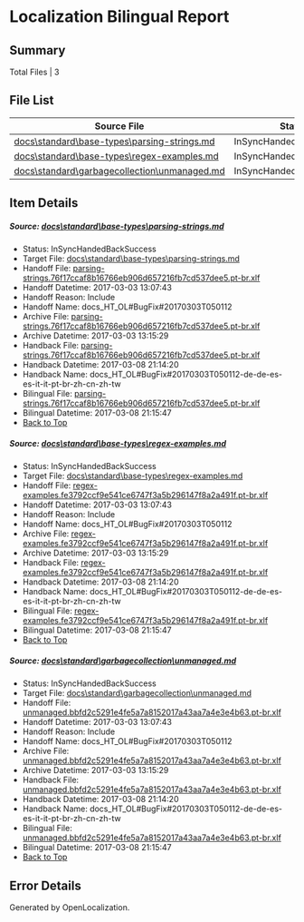 # <a name='report-top'></a> Localization Bilingual Report

## Summary
 Total Files | 3

## File List
 Source File | Status | Details 
 ----------- | ------ | ------- 
 [docs\standard\base-types\parsing-strings.md](https://github.com/dotnet/docs/blob/90fe68f7f3c4b46502b5d3770b1a2d57c6af748a/docs/standard/base-types/parsing-strings.md) | InSyncHandedBackSuccess | [Details](#c741ae793d491f691a355df6ad064b81d609c7e53358)
 [docs\standard\base-types\regex-examples.md](https://github.com/dotnet/docs/blob/90fe68f7f3c4b46502b5d3770b1a2d57c6af748a/docs/standard/base-types/regex-examples.md) | InSyncHandedBackSuccess | [Details](#630a5c9ebd1ca85980d8f64cfe755642aefdbb633363)
 [docs\standard\garbagecollection\unmanaged.md](https://github.com/dotnet/docs/blob/90fe68f7f3c4b46502b5d3770b1a2d57c6af748a/docs/standard/garbagecollection/unmanaged.md) | InSyncHandedBackSuccess | [Details](#43ad8829de51775b23d1e00d9b4e2a4f4b240e943423)

## Item Details
##### <a name='c741ae793d491f691a355df6ad064b81d609c7e53358'></a> Source: [docs\standard\base-types\parsing-strings.md](https://github.com/dotnet/docs/blob/90fe68f7f3c4b46502b5d3770b1a2d57c6af748a/docs/standard/base-types/parsing-strings.md)
* Status: InSyncHandedBackSuccess
* Target File: [docs\standard\base-types\parsing-strings.md](https://github.com/dotnet/docs.pt-br/blob/d2dabfe6b35ff8102fb7d8fa7ba55164108b7d12/docs/standard/base-types/parsing-strings.md)
* Handoff File: [parsing-strings.76f17ccaf8b16766eb906d657216fb7cd537dee5.pt-br.xlf](https://github.com/dotnet/docs.handoff/blob/3acc90c7fa8c8359222e1596b6a0eb5829b6ef39/ol-handoff/dotnet/docs.pt-br/master/dotnet-core/parsing-strings.76f17ccaf8b16766eb906d657216fb7cd537dee5.pt-br.xlf)
* Handoff Datetime: 2017-03-03 13:07:43
* Handoff Reason: Include
* Handoff Name: docs_HT_OL#BugFix#20170303T050112
* Archive File: [parsing-strings.76f17ccaf8b16766eb906d657216fb7cd537dee5.pt-br.xlf](https://github.com/dotnet/docs.handoff/blob/4094849047402bd1d2de0303e474e5baedea2d40/ol-archive/dotnet/docs.pt-br/master/dotnet-core/parsing-strings.76f17ccaf8b16766eb906d657216fb7cd537dee5.pt-br.xlf)
* Archive Datetime: 2017-03-03 13:15:29
* Handback File: [parsing-strings.76f17ccaf8b16766eb906d657216fb7cd537dee5.pt-br.xlf](https://github.com/dotnet/docs.handback/blob/1ccf652f92921c00fcb997fb2eec5ad3a0d72bba/ol-handback/dotnet/docs.pt-br/master/dotnet-core/parsing-strings.76f17ccaf8b16766eb906d657216fb7cd537dee5.pt-br.xlf)
* Handback Datetime: 2017-03-08 21:14:20
* Handback Name: docs_HT_OL#BugFix#20170303T050112-de-de-es-es-it-it-pt-br-zh-cn-zh-tw
* Bilingual File: [parsing-strings.76f17ccaf8b16766eb906d657216fb7cd537dee5.pt-br.xlf](https://github.com/dotnet/docs.handback/blob/1ccf652f92921c00fcb997fb2eec5ad3a0d72bba/ol-handback/dotnet/docs.pt-br/master/dotnet-core/parsing-strings.76f17ccaf8b16766eb906d657216fb7cd537dee5.pt-br.xlf)
* Bilingual Datetime: 2017-03-08 21:15:47
* [Back to Top](#report-top)

##### <a name='630a5c9ebd1ca85980d8f64cfe755642aefdbb633363'></a> Source: [docs\standard\base-types\regex-examples.md](https://github.com/dotnet/docs/blob/90fe68f7f3c4b46502b5d3770b1a2d57c6af748a/docs/standard/base-types/regex-examples.md)
* Status: InSyncHandedBackSuccess
* Target File: [docs\standard\base-types\regex-examples.md](https://github.com/dotnet/docs.pt-br/blob/d2dabfe6b35ff8102fb7d8fa7ba55164108b7d12/docs/standard/base-types/regex-examples.md)
* Handoff File: [regex-examples.fe3792ccf9e541ce6747f3a5b296147f8a2a491f.pt-br.xlf](https://github.com/dotnet/docs.handoff/blob/3acc90c7fa8c8359222e1596b6a0eb5829b6ef39/ol-handoff/dotnet/docs.pt-br/master/dotnet-core/regex-examples.fe3792ccf9e541ce6747f3a5b296147f8a2a491f.pt-br.xlf)
* Handoff Datetime: 2017-03-03 13:07:43
* Handoff Reason: Include
* Handoff Name: docs_HT_OL#BugFix#20170303T050112
* Archive File: [regex-examples.fe3792ccf9e541ce6747f3a5b296147f8a2a491f.pt-br.xlf](https://github.com/dotnet/docs.handoff/blob/4094849047402bd1d2de0303e474e5baedea2d40/ol-archive/dotnet/docs.pt-br/master/dotnet-core/regex-examples.fe3792ccf9e541ce6747f3a5b296147f8a2a491f.pt-br.xlf)
* Archive Datetime: 2017-03-03 13:15:29
* Handback File: [regex-examples.fe3792ccf9e541ce6747f3a5b296147f8a2a491f.pt-br.xlf](https://github.com/dotnet/docs.handback/blob/1ccf652f92921c00fcb997fb2eec5ad3a0d72bba/ol-handback/dotnet/docs.pt-br/master/dotnet-core/regex-examples.fe3792ccf9e541ce6747f3a5b296147f8a2a491f.pt-br.xlf)
* Handback Datetime: 2017-03-08 21:14:20
* Handback Name: docs_HT_OL#BugFix#20170303T050112-de-de-es-es-it-it-pt-br-zh-cn-zh-tw
* Bilingual File: [regex-examples.fe3792ccf9e541ce6747f3a5b296147f8a2a491f.pt-br.xlf](https://github.com/dotnet/docs.handback/blob/1ccf652f92921c00fcb997fb2eec5ad3a0d72bba/ol-handback/dotnet/docs.pt-br/master/dotnet-core/regex-examples.fe3792ccf9e541ce6747f3a5b296147f8a2a491f.pt-br.xlf)
* Bilingual Datetime: 2017-03-08 21:15:47
* [Back to Top](#report-top)

##### <a name='43ad8829de51775b23d1e00d9b4e2a4f4b240e943423'></a> Source: [docs\standard\garbagecollection\unmanaged.md](https://github.com/dotnet/docs/blob/90fe68f7f3c4b46502b5d3770b1a2d57c6af748a/docs/standard/garbagecollection/unmanaged.md)
* Status: InSyncHandedBackSuccess
* Target File: [docs\standard\garbagecollection\unmanaged.md](https://github.com/dotnet/docs.pt-br/blob/d2dabfe6b35ff8102fb7d8fa7ba55164108b7d12/docs/standard/garbagecollection/unmanaged.md)
* Handoff File: [unmanaged.bbfd2c5291e4fe5a7a8152017a43aa7a4e3e4b63.pt-br.xlf](https://github.com/dotnet/docs.handoff/blob/3acc90c7fa8c8359222e1596b6a0eb5829b6ef39/ol-handoff/dotnet/docs.pt-br/master/dotnet-core/unmanaged.bbfd2c5291e4fe5a7a8152017a43aa7a4e3e4b63.pt-br.xlf)
* Handoff Datetime: 2017-03-03 13:07:43
* Handoff Reason: Include
* Handoff Name: docs_HT_OL#BugFix#20170303T050112
* Archive File: [unmanaged.bbfd2c5291e4fe5a7a8152017a43aa7a4e3e4b63.pt-br.xlf](https://github.com/dotnet/docs.handoff/blob/4094849047402bd1d2de0303e474e5baedea2d40/ol-archive/dotnet/docs.pt-br/master/dotnet-core/unmanaged.bbfd2c5291e4fe5a7a8152017a43aa7a4e3e4b63.pt-br.xlf)
* Archive Datetime: 2017-03-03 13:15:29
* Handback File: [unmanaged.bbfd2c5291e4fe5a7a8152017a43aa7a4e3e4b63.pt-br.xlf](https://github.com/dotnet/docs.handback/blob/1ccf652f92921c00fcb997fb2eec5ad3a0d72bba/ol-handback/dotnet/docs.pt-br/master/dotnet-core/unmanaged.bbfd2c5291e4fe5a7a8152017a43aa7a4e3e4b63.pt-br.xlf)
* Handback Datetime: 2017-03-08 21:14:20
* Handback Name: docs_HT_OL#BugFix#20170303T050112-de-de-es-es-it-it-pt-br-zh-cn-zh-tw
* Bilingual File: [unmanaged.bbfd2c5291e4fe5a7a8152017a43aa7a4e3e4b63.pt-br.xlf](https://github.com/dotnet/docs.handback/blob/1ccf652f92921c00fcb997fb2eec5ad3a0d72bba/ol-handback/dotnet/docs.pt-br/master/dotnet-core/unmanaged.bbfd2c5291e4fe5a7a8152017a43aa7a4e3e4b63.pt-br.xlf)
* Bilingual Datetime: 2017-03-08 21:15:47
* [Back to Top](#report-top)


## Error Details

Generated by OpenLocalization.

